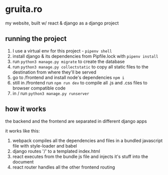 # gruita.ro

my website, built w/ react & django as a django project

## running the project
1. I use a virtual env for this project - ```pipenv shell```
2. install django & its dependencies from Pipfile.lock with ```pipenv install```
3. run ```python3 manage.py migrate``` to create the database
4. run ```python3 manage.py collectstatic``` to copy all static files to the destination from where they'll be served
5. go to /frontend and install node's dependencies ```npm i```
6. still in /frontend run ```npm run dev``` to compile all .js and .css files to browser compatible code
7. in / run ```python3 manage.py runserver```


## how it works

the backend and the frontend are separated in different django apps

it works like this:
1. webpack compiles all the dependencies and files in a bundled javascript file with style-loader and babel
2. django routes '/' to a templated index.html
3. react executes from the bundle js file and injects it's stuff into the document
4. react router handles all the other frontend routing
